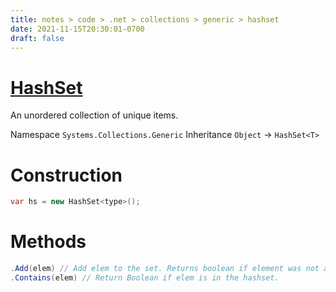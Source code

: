 ```yaml
---
title: notes > code > .net > collections > generic > hashset
date: 2021-11-15T20:30:01-0700
draft: false
---
```

# [HashSet](https://docs.microsoft.com/en-us/dotnet/api/system.collections.generic.hashset-1?view=net-6.0)
An unordered collection of unique items.

Namespace 
`Systems.Collections.Generic`
Inheritance 
`Object` -> `HashSet<T>`

# Construction
```cs
var hs = new HashSet<type>();
```
# Methods
```cs
.Add(elem) // Add elem to the set. Returns boolean if element was not already in the set.
.Contains(elem) // Return Boolean if elem is in the hashset.
